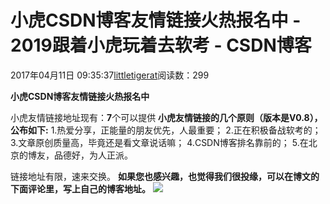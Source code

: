 
# 小虎CSDN博客友情链接火热报名中 - 2019跟着小虎玩着去软考 - CSDN博客

2017年04月11日 09:35:37[littletigerat](https://me.csdn.net/littletigerat)阅读数：299



**小虎CSDN博客友情链接火热报名中**

小虎友情链接地址现有：**7**个可以提供
**小虎友情链接的几个原则（****版本是V0.8****），公布如下:**
1.热爱分享，正能量的朋友优先，人最重要；
2.正在积极备战软考的；
3.文章原创质量高，毕竟还是看文章说话嘛；
4.CSDN博客排名靠前的；
5.在北京的博友，品德好，为人正派。

链接地址有限，速来交换。
**如果您也感兴趣，也觉得我们很投缘，可以在博文的下面评论里，写上自己的博客地址。**
![](https://img-blog.csdn.net/20170411093021050)


